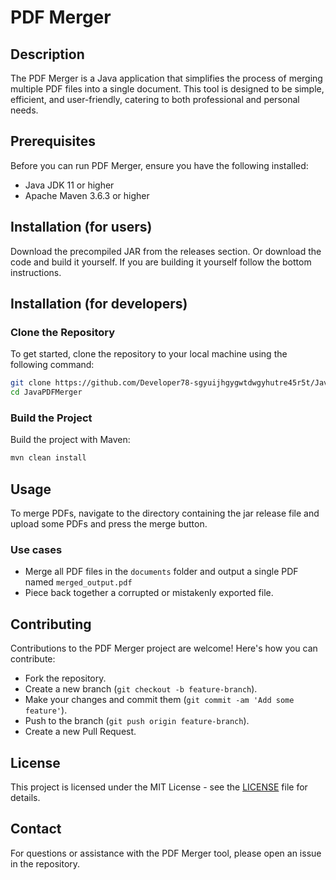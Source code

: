
# PDF Merger

## Description
The PDF Merger is a Java application that simplifies the process of merging multiple PDF files into a single document. This tool is designed to be simple, efficient, and user-friendly, catering to both professional and personal needs.

## Prerequisites
Before you can run PDF Merger, ensure you have the following installed:
- Java JDK 11 or higher
- Apache Maven 3.6.3 or higher

## Installation (for users)
Download the precompiled JAR from the releases section. Or download the code and build it yourself. If you are building it yourself follow the bottom instructions.

## Installation (for developers)

### Clone the Repository
To get started, clone the repository to your local machine using the following command:
```bash
git clone https://github.com/Developer78-sgyuijhgygwtdwgyhutre45r5t/JavaPDFMerger.git
cd JavaPDFMerger
```

### Build the Project
Build the project with Maven:
```bash
mvn clean install
```

## Usage
To merge PDFs, navigate to the directory containing the jar release file and upload some PDFs and press the merge button.

### Use cases
- Merge all PDF files in the `documents` folder and output a single PDF named `merged_output.pdf`
- Piece back together a corrupted or mistakenly exported file.

## Contributing
Contributions to the PDF Merger project are welcome! Here's how you can contribute:
- Fork the repository.
- Create a new branch (`git checkout -b feature-branch`).
- Make your changes and commit them (`git commit -am 'Add some feature'`).
- Push to the branch (`git push origin feature-branch`).
- Create a new Pull Request.

## License
This project is licensed under the MIT License - see the [LICENSE](LICENSE) file for details.

## Contact
For questions or assistance with the PDF Merger tool, please open an issue in the repository.
